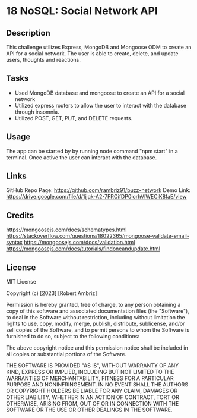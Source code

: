 # 18 NoSQL: Social Network API

## Description

This challenge utilizes Express, MongoDB and Mongoose ODM to create an API for a social network. The user is able to create, delete, and update users, thoughts and reactions.

## Tasks

- Used MongoDB database and mongoose to create an API for a social network
- Utilized express routers to allow the user to interact with the database through insomnia.
- Utilized POST, GET, PUT, and DELETE requests.

## Usage

The app can be started by by running node command "npm start" in a terminal. Once active the user can interact with the database.

## Links

GitHub Repo Page: https://github.com/rambriz91/buzz-network
Demo Link: https://drive.google.com/file/d/1jjqk-A2-7FROifDP0lorhVIWECiK8faE/view

## Credits

https://mongoosejs.com/docs/schematypes.html
https://stackoverflow.com/questions/18022365/mongoose-validate-email-syntax
https://mongoosejs.com/docs/validation.html
https://mongoosejs.com/docs/tutorials/findoneandupdate.html

## License

MIT License

Copyright (c) [2023] [Robert Ambriz]

Permission is hereby granted, free of charge, to any person obtaining a copy
of this software and associated documentation files (the "Software"), to deal
in the Software without restriction, including without limitation the rights
to use, copy, modify, merge, publish, distribute, sublicense, and/or sell
copies of the Software, and to permit persons to whom the Software is
furnished to do so, subject to the following conditions:

The above copyright notice and this permission notice shall be included in all
copies or substantial portions of the Software.

THE SOFTWARE IS PROVIDED "AS IS", WITHOUT WARRANTY OF ANY KIND, EXPRESS OR
IMPLIED, INCLUDING BUT NOT LIMITED TO THE WARRANTIES OF MERCHANTABILITY,
FITNESS FOR A PARTICULAR PURPOSE AND NONINFRINGEMENT. IN NO EVENT SHALL THE
AUTHORS OR COPYRIGHT HOLDERS BE LIABLE FOR ANY CLAIM, DAMAGES OR OTHER
LIABILITY, WHETHER IN AN ACTION OF CONTRACT, TORT OR OTHERWISE, ARISING FROM,
OUT OF OR IN CONNECTION WITH THE SOFTWARE OR THE USE OR OTHER DEALINGS IN THE
SOFTWARE.

